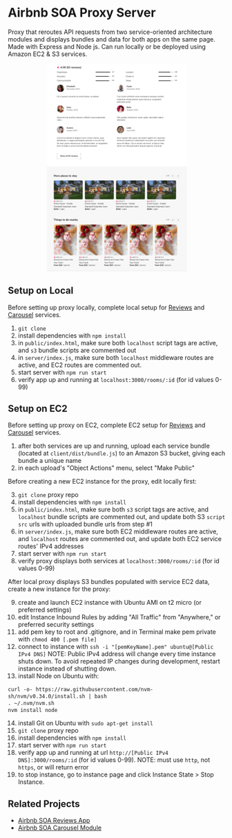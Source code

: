 # Airbnb SOA Proxy Server

Proxy that reroutes API requests from two service-oriented architecture modules and displays bundles and data for both apps on the same page. Made with Express and Node js. Can run locally or be deployed using Amazon EC2 & S3 services.

<p align="center">
<img src="screenshot.png" width="325"/>
</p>

## Setup on Local

Before setting up proxy locally, complete local setup for [Reviews](https://github.com/jhou12/airbnb-soa-reviews-app) and [Carousel](https://github.com/jhou12/airbnb-soa-carousel-module) services.

1. `git clone`
1. install dependencies with `npm install`
1. in `public/index.html`, make sure both `localhost` script tags are active, and `s3` bundle scripts are commented out
1. in `server/index.js`, make sure both `localhost` middleware routes are active, and EC2 routes are commented out.
1. start server with `npm run start`
1. verify app up and running at `localhost:3000/rooms/:id` (for id values 0-99)

## Setup on EC2

Before setting up proxy on EC2, complete EC2 setup for [Reviews](https://github.com/jhou12/airbnb-soa-reviews-app) and [Carousel](https://github.com/jhou12/airbnb-soa-carousel-module) services.

1. after both services are up and running, upload each service bundle (located at `client/dist/bundle.js`) to an Amazon S3 bucket, giving each bundle a unique name
1. in each upload's "Object Actions" menu, select "Make Public"

Before creating a new EC2 instance for the proxy, edit locally first:

3. `git clone` proxy repo
1. install dependencies with `npm install`
1. in `public/index.html`, make sure both `s3` script tags are active, and `localhost` bundle scripts are commented out, and update both S3 `script src` urls with uploaded  bundle urls from step #1
1. in `server/index.js`, make sure both EC2 middleware routes are active, and `localhost` routes are commented out, and update both EC2 service routes' IPv4 addresses
1. start server with `npm run start`
1. verify proxy displays both services at `localhost:3000/rooms/:id` (for id values 0-99)

After local proxy displays S3 bundles populated with service EC2 data, create a new instance for the proxy:

9. create and launch EC2 instance with Ubuntu AMI on t2 micro (or preferred settings)
1. edit Instance Inbound Rules by adding "All Traffic" from "Anywhere," or preferred security settings
1. add pem key to root and .gitignore, and in Terminal make pem private with `chmod 400 [.pem file]`
1. connect to instance with `ssh -i "[pemKeyName].pem" ubuntu@[Public IPv4 DNS]`
NOTE: Public IPv4 address will change every time instance shuts down. To avoid repeated IP changes during development, restart instance instead of shutting down.
1. install Node on Ubuntu with:
```
curl -o- https://raw.githubusercontent.com/nvm-sh/nvm/v0.34.0/install.sh | bash
. ~/.nvm/nvm.sh
nvm install node
```
14. install Git on Ubuntu with `sudo apt-get install`
1. `git clone` proxy repo
1. install dependencies with `npm install`
1. start server with `npm run start`
1. verify app up and running at url `http://[Public IPv4 DNS]:3000/rooms/:id` (for id values 0-99).
NOTE: must use `http`, not `https`, or will return error
1. to stop instance, go to instance page and click Instance State > Stop Instance.

## Related Projects
  - [Airbnb SOA Reviews App](https://github.com/jhou12/airbnb-soa-reviews-app)
  - [Airbnb SOA Carousel Module](https://github.com/jhou12/airbnb-soa-carousel-module)
